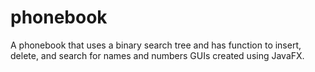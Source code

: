 # phonebook
A phonebook that uses a binary search tree and has function to insert, delete, and search for names and numbers
GUIs created using JavaFX. 
